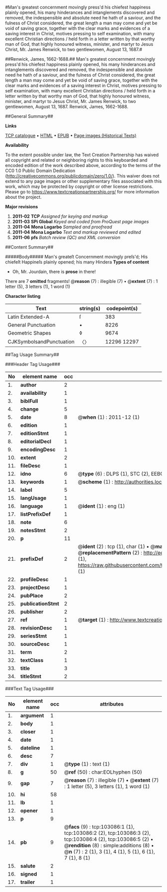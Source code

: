 #Man's greatest concernment movingly press'd his chiefest happiness plainly opened, his many hinderances and intanglements discovered and removed, the indespensible and absolute need he hath of a saviour, and the fulness of Christ considered, the great length a man may come and yet be void of saving grace, together with the clear marks and evidences of a saving interest in Christ, motives pressing to self examination, with many excellent Christian directions / held forth in a letter written by that worthy man of God, that highly honoured witness, minister, and martyr to Jesus Christ, Mr. James Renwick, to two gentlewomen, August 13, 1687.#

##Renwick, James, 1662-1688.##
Man's greatest concernment movingly press'd his chiefest happiness plainly opened, his many hinderances and intanglements discovered and removed, the indespensible and absolute need he hath of a saviour, and the fulness of Christ considered, the great length a man may come and yet be void of saving grace, together with the clear marks and evidences of a saving interest in Christ, motives pressing to self examination, with many excellent Christian directions / held forth in a letter written by that worthy man of God, that highly honoured witness, minister, and martyr to Jesus Christ, Mr. James Renwick, to two gentlewomen, August 13, 1687.
Renwick, James, 1662-1688.

##General Summary##

**Links**

[TCP catalogue](http://www.ota.ox.ac.uk/tcp/)  • 
[HTML](http://tei.it.ox.ac.uk/tcp/Texts-HTML/free/A57/A57013.html)  • 
[EPUB](http://tei.it.ox.ac.uk/tcp/Texts-EPUB/free/A57/A57013.epub) • 
[Page images (Historical Texts)](https://historicaltexts.jisc.ac.uk/eebo-15038317e)

**Availability**

To the extent possible under law, the Text Creation Partnership has waived all copyright and related or neighboring rights to this keyboarded and encoded edition of the work described above, according to the terms of the CC0 1.0 Public Domain Dedication (http://creativecommons.org/publicdomain/zero/1.0/). This waiver does not extend to any page images or other supplementary files associated with this work, which may be protected by copyright or other license restrictions. Please go to https://www.textcreationpartnership.org/ for more information about the project.

**Major revisions**

1. __2011-02__ __TCP__ *Assigned for keying and markup*
1. __2011-03__ __SPi Global__ *Keyed and coded from ProQuest page images*
1. __2011-04__ __Mona Logarbo__ *Sampled and proofread*
1. __2011-04__ __Mona Logarbo__ *Text and markup reviewed and edited*
1. __2011-06__ __pfs__ *Batch review (QC) and XML conversion*

##Content Summary##

#####Body#####
Man's greateſt Concernment movingly preſs'd; His chiefeſt Happineſs plainly opened; his many Hindera
**Types of content**

  * Oh, Mr. Jourdain, there is **prose** in there!

There are 7 **omitted** fragments! 
 @__reason__ (7) : illegible (7)  •  @__extent__ (7) : 1 letter (5), 3 letters (1), 1 word (1)

**Character listing**


|Text|string(s)|codepoint(s)|
|---|---|---|
|Latin Extended-A|ſ|383|
|General Punctuation|•|8226|
|Geometric Shapes|◊|9674|
|CJKSymbolsandPunctuation|〈〉|12296 12297|

##Tag Usage Summary##

###Header Tag Usage###

|No|element name|occ|attributes|
|---|---|---|---|
|1.|__author__|2||
|2.|__availability__|1||
|3.|__biblFull__|1||
|4.|__change__|5||
|5.|__date__|8| @__when__ (1) : 2011-12 (1)|
|6.|__edition__|1||
|7.|__editionStmt__|1||
|8.|__editorialDecl__|1||
|9.|__encodingDesc__|1||
|10.|__extent__|2||
|11.|__fileDesc__|1||
|12.|__idno__|6| @__type__ (6) : DLPS (1), STC (2), EEBO-CITATION (1), OCLC (1), VID (1)|
|13.|__keywords__|1| @__scheme__ (1) : http://authorities.loc.gov/ (1)|
|14.|__label__|5||
|15.|__langUsage__|1||
|16.|__language__|1| @__ident__ (1) : eng (1)|
|17.|__listPrefixDef__|1||
|18.|__note__|6||
|19.|__notesStmt__|2||
|20.|__p__|11||
|21.|__prefixDef__|2| @__ident__ (2) : tcp (1), char (1)  •  @__matchPattern__ (2) : ([0-9\-]+):([0-9IVX]+) (1), (.+) (1)  •  @__replacementPattern__ (2) : http://eebo.chadwyck.com/downloadtiff?vid=$1&page=$2 (1), https://raw.githubusercontent.com/textcreationpartnership/Texts/master/tcpchars.xml#$1 (1)|
|22.|__profileDesc__|1||
|23.|__projectDesc__|1||
|24.|__pubPlace__|2||
|25.|__publicationStmt__|2||
|26.|__publisher__|2||
|27.|__ref__|1| @__target__ (1) : http://www.textcreationpartnership.org/docs/. (1)|
|28.|__revisionDesc__|1||
|29.|__seriesStmt__|1||
|30.|__sourceDesc__|1||
|31.|__term__|2||
|32.|__textClass__|1||
|33.|__title__|3||
|34.|__titleStmt__|2||


###Text Tag Usage###

|No|element name|occ|attributes|
|---|---|---|---|
|1.|__argument__|1||
|2.|__body__|1||
|3.|__closer__|1||
|4.|__date__|1||
|5.|__dateline__|1||
|6.|__desc__|7||
|7.|__div__|1| @__type__ (1) : text (1)|
|8.|__g__|50| @__ref__ (50) : char:EOLhyphen (50)|
|9.|__gap__|7| @__reason__ (7) : illegible (7)  •  @__extent__ (7) : 1 letter (5), 3 letters (1), 1 word (1)|
|10.|__hi__|58||
|11.|__lb__|1||
|12.|__opener__|1||
|13.|__p__|9||
|14.|__pb__|9| @__facs__ (9) : tcp:103086:1 (1), tcp:103086:2 (2), tcp:103086:3 (2), tcp:103086:4 (2), tcp:103086:5 (2)  •  @__rendition__ (8) : simple:additions (8)  •  @__n__ (7) : 2 (1), 3 (1), 4 (1), 5 (1), 6 (1), 7 (1), 8 (1)|
|15.|__salute__|2||
|16.|__signed__|1||
|17.|__trailer__|1||
